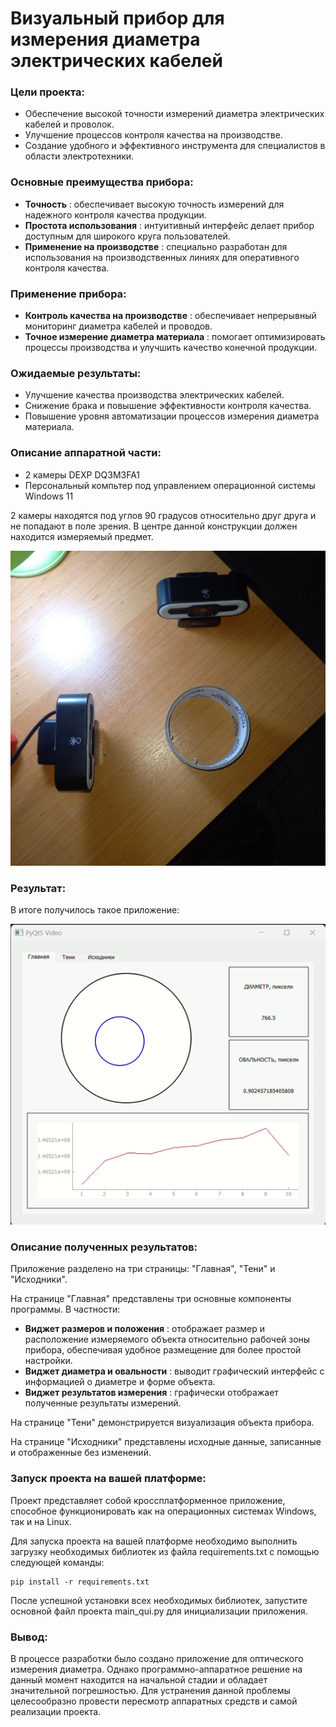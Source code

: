 # Визуальный прибор для измерения диаметра электрических кабелей

### Цели проекта:

* Обеспечение высокой точности измерений диаметра электрических кабелей и проволок.
* Улучшение процессов контроля качества на производстве.
* Создание удобного и эффективного инструмента для специалистов в области электротехники.

### Основные преимущества прибора:

* **Точность** : обеспечивает высокую точность измерений для надежного контроля качества продукции.
* **Простота использования** : интуитивный интерфейс делает прибор доступным для широкого круга пользователей.
* **Применение на производстве** : специально разработан для использования на производственных линиях для оперативного контроля качества.

### Применение прибора:

* **Контроль качества на производстве** : обеспечивает непрерывный мониторинг диаметра кабелей и проводов.
* **Точное измерение диаметра материала** : помогает оптимизировать процессы производства и улучшить качество конечной продукции.

### Ожидаемые результаты:

* Улучшение качества производства электрических кабелей.
* Снижение брака и повышение эффективности контроля качества.
* Повышение уровня автоматизации процессов измерения диаметра материала.

### Описание аппаратной части:

- 2 камеры DEXP DQ3M3FA1
- Персональный компьтер под управлением операционной системы Windows 11

2 камеры находятся под углов 90 градусов относительно друг друга и не попадают в поле зрения. В центре данной конструкции должен находится измеряемый предмет.

![img](LD1Kwi4CXrw.jpg)

### Результат:

В итоге получилось такое приложение:

![img](result_demonstration.gif)

### Описание полученных результатов:

Приложение разделено на три страницы: "Главная", "Тени" и "Исходники".

На странице "Главная" представлены три основные компоненты программы. В частности:

* **Виджет размеров и положения** : отображает размер и расположение измеряемого объекта относительно рабочей зоны прибора, обеспечивая удобное размещение для более простой настройки.
* **Виджет диаметра и овальности** : выводит графический интерфейс с информацией о диаметре и форме объекта.
* **Виджет результатов измерения** : графически отображает полученные результаты измерений.

На странице "Тени" демонстрируется визуализация объекта прибора.

На странице "Исходники" представлены исходные данные, записанные и отображенные без изменений.


### Запуск проекта на вашей платформе:

Проект представляет собой кроссплатформенное приложение, способное функционировать как на операционных системах Windows, так и на Linux.

Для запуска проекта на вашей платформе необходимо выполнить загрузку необходимых библиотек из файла requirements.txt с помощью следующей команды:

```
pip install -r requirements.txt
```

После успешной установки всех необходимых библиотек, запустите основной файл проекта main_qui.py для инициализации приложения.

### Вывод:

В процессе разработки было создано приложение для оптического измерения диаметра. Однако программно-аппаратное решение на данный момент находится на начальной стадии и обладает значительной погрешностью. Для устранения данной проблемы целесообразно провести пересмотр аппаратных средств и самой реализации проекта.
